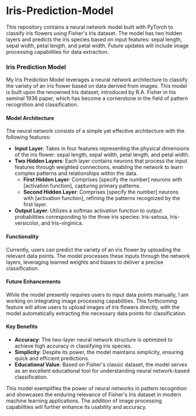 # Iris-Prediction-Model
This repository contains a neural network model built with PyTorch to classify iris flowers using Fisher's Iris dataset. The model has two hidden layers and predicts the iris species based on input features: sepal length, sepal width, petal length, and petal width. Future updates will include image processing capabilities for data extraction.

### Iris Prediction Model

My Iris Prediction Model leverages a neural network architecture to classify the variety of an iris flower based on data derived from images. This model is built upon the renowned Iris dataset, introduced by R.A. Fisher in his seminal 1936 paper, which has become a cornerstone in the field of pattern recognition and classification.

#### Model Architecture

The neural network consists of a simple yet effective architecture with the following features:

- **Input Layer**: Takes in four features representing the physical dimensions of the iris flower: sepal length, sepal width, petal length, and petal width.
- **Two Hidden Layers**: Each layer contains neurons that process the input features through weighted connections, enabling the network to learn complex patterns and relationships within the data.
  - **First Hidden Layer**: Comprises [specify the number] neurons with [activation function], capturing primary patterns.
  - **Second Hidden Layer**: Comprises [specify the number] neurons with [activation function], refining the patterns recognized by the first layer.
- **Output Layer**: Utilizes a softmax activation function to output probabilities corresponding to the three iris species: Iris-setosa, Iris-versicolor, and Iris-virginica.

#### Functionality

Currently, users can predict the variety of an iris flower by uploading the relevant data points. The model processes these inputs through the network layers, leveraging learned weights and biases to deliver a precise classification.

#### Future Enhancements

While the model presently requires users to input data points manually, I am working on integrating image processing capabilities. This forthcoming feature will allow users to upload images of iris flowers directly, with the model automatically extracting the necessary data points for classification.

#### Key Benefits

- **Accuracy**: The two-layer neural network structure is optimized to achieve high accuracy in classifying iris species.
- **Simplicity**: Despite its power, the model maintains simplicity, ensuring quick and efficient predictions.
- **Educational Value**: Based on Fisher's classic dataset, the model serves as an excellent educational tool for understanding neural network-based classification.

This model exemplifies the power of neural networks in pattern recognition and showcases the enduring relevance of Fisher's Iris dataset in modern machine learning applications. The addition of image processing capabilities will further enhance its usability and accuracy.
